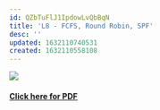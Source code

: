 ```yaml
---
id: QZbTuFlJ1IpdowLvQbBqN
title: 'L8 - FCFS, Round Robin, SPF'
desc: ''
updated: 1632110740531
created: 1632110558108
---
```

![](/assets/images/L8image.png)
#### [Click here for PDF](/assets/L8_OS.pdf)
